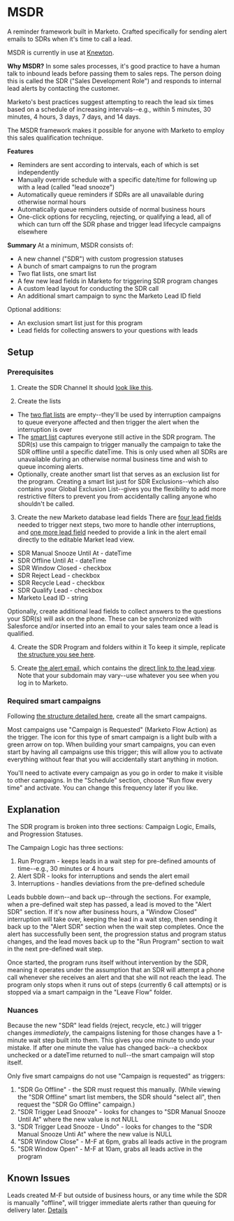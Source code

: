 # MSDR
A reminder framework built in Marketo. Crafted specifically for sending alert emails to SDRs when it's time to call a lead.

MSDR is currently in use at [Knewton](http://www.knewton.com/).

**Why MSDR?**
In some sales processes, it's good practice to have a human talk to inbound leads before passing them to sales reps. The person doing this is called the SDR ("Sales Development Role") and responds to internal lead alerts by contacting the customer.

Marketo's best practices suggest attempting to reach the lead six times based on a schedule of increasing intervals--e.g., within 5 minutes, 30 minutes, 4 hours, 3 days, 7 days, and 14 days.

The MSDR framework makes it possible for anyone with Marketo to employ this sales qualification technique.

**Features**
* Reminders are sent according to intervals, each of which is set independently
* Manually override schedule with a specific date/time for following up with a lead (called "lead snooze")
* Automatically queue reminders if SDRs are all unavailable during otherwise normal hours
* Automatically queue reminders outside of normal business hours
* One-click options for recycling, rejecting, or qualifying a lead, all of which can turn off the SDR phase and trigger lead lifecycle campaigns elsewhere

**Summary**
At a minimum, MSDR consists of:

* A new channel ("SDR") with custom progression statuses
* A bunch of smart campaigns to run the program
* Two flat lists, one smart list
* A few new lead fields in Marketo for triggering SDR program changes
* A custom lead layout for conducting the SDR call
* An additional smart campaign to sync the Marketo Lead ID field

Optional additions:

* An exclusion smart list just for this program
* Lead fields for collecting answers to your questions with leads

## Setup

### Prerequisites

 1. Create the SDR Channel
It should [look like this](https://github.com/superstrong/MSDR/blob/master/Admin%20Changes/sdr-channel-setup.png).

 2. Create the lists
* The [two flat lists](https://github.com/superstrong/MSDR/blob/master/DB%20Changes/lead-database-lists.png) are empty--they'll be used by interruption campaigns to queue everyone affected and then trigger the alert when the interruption is over
* The [smart list](https://github.com/superstrong/MSDR/blob/master/DB%20Changes/smart-list-sdr-offline.png) captures everyone still active in the SDR program. The SDR(s) use this campaign to trigger manually the campaign to take the SDR offline until a specific dateTime. This is only used when all SDRs are unavailable during an otherwise normal business time and wish to queue incoming alerts.
* Optionally, create another smart list that serves as an exclusion list for the program. Creating a smart list just for SDR Exclusions--which also contains your Global Exclusion List--gives you the flexibility to add more restrictive filters to prevent you from accidentally calling anyone who shouldn't be called.

 3. Create the new Marketo database lead fields
There are [four lead fields](https://github.com/superstrong/MSDR/blob/master/Admin%20Changes/lead-custom-fields-with-layout.png) needed to trigger next steps, two more to handle other interruptions, and [one more lead field](https://github.com/superstrong/MSDR/blob/master/Additional%20Campaigns/marketo-id-sync.png) needed to provide a link in the alert email directly to the editable Market lead view.
* SDR Manual Snooze Until At - dateTime
* SDR Offline Until At - dateTime
* SDR Window Closed - checkbox
* SDR Reject Lead - checkbox
* SDR Recycle Lead - checkbox
* SDR Qualify Lead - checkbox
* Marketo Lead ID - string

Optionally, create additional lead fields to collect answers to the questions your SDR(s) will ask on the phone. These can be synchronized with Salesforce and/or inserted into an email to your sales team once a lead is qualified.

 4. Create the SDR Program and folders within it
To keep it simple, replicate [the structure you see here](https://github.com/superstrong/MSDR/blob/master/program-overview.png).

 5. Create [the alert email](https://github.com/superstrong/MSDR/blob/master/_%20Program%20Layout/Emails/alert-email.png), which contains the [direct link to the lead view](https://github.com/superstrong/MSDR/blob/master/_%20Program%20Layout/Emails/lead-detail-URL.png). Note that your subdomain may vary--use whatever you see when you log in to Marketo.

### Required smart campaigns
Following [the structure detailed here](https://github.com/superstrong/MSDR/tree/master/_%20Program%20Layout), create all the smart campaigns.

Most campaigns use "Campaign is Requested" (Marketo Flow Action) as the trigger. The icon for this type of smart campaign is a light bulb with a green arrow on top. When building your smart campaigns, you can even start by having all campaigns use this trigger; this will allow you to activate everything without fear that you will accidentally start anything in motion.

You'll need to activate every campaign as you go in order to make it visible to other campaigns. In the "Schedule" section, choose "Run flow every time" and activate. You can change this frequency later if you like.

## Explanation
The SDR program is broken into three sections: Campaign Logic, Emails, and Progression Statuses.

The Campaign Logic has three sections:

 1. Run Program - keeps leads in a wait step for pre-defined amounts of time--e.g., 30 minutes or 4 hours
 2. Alert SDR - looks for interruptions and sends the alert email
 3. Interruptions - handles deviations from the pre-defined schedule

Leads bubble down--and back up--through the sections. For example, when a pre-defined wait step has passed, a lead is moved to the "Alert SDR" section. If it's now after business hours, a "Window Closed" interruption will take over, keeping the lead in a wait step, then sending it back up to the "Alert SDR" section when the wait step completes.  Once the alert has successfully been sent, the progression status and program status changes, and the lead moves back up to the "Run Program" section to wait in the next pre-defined wait step.

Once started, the program runs itself without intervention by the SDR, meaning it operates under the assumption that an SDR will attempt a phone call whenever she receives an alert and that she will not reach the lead. The program only stops when it runs out of steps (currently 6 call attempts) or is stopped via a smart campaign in the "Leave Flow" folder.

### Nuances

Because the new "SDR" lead fields (reject, recycle, etc.) will trigger changes _immediately_, the campaigns listening for those changes have a 1-minute wait step built into them. This gives you one minute to undo your mistake. If after one minute the value has changed back--a checkbox unchecked or a dateTime returned to null--the smart campaign will stop itself.

Only five smart campaigns do not use "Campaign is requested" as triggers:

 1. "SDR Go Offline" - the SDR must request this manually. (While viewing the "SDR Offline" smart list members, the SDR should "select all", then request the "SDR Go Offline" campaign.)
 2. "SDR Trigger Lead Snooze" - looks for changes to "SDR Manual Snooze Until At" where the new value is not NULL
 3. "SDR Trigger Lead Snooze - Undo" - looks for changes to the "SDR Manual Snooze Unti At" where the new value is NULL
 4. "SDR Window Close" - M-F at 6pm, grabs all leads active in the program
 5. "SDR Window Open" - M-F at 10am, grabs all leads active in the program
 
 ## Known Issues
 
 Leads created M-F but outside of business hours, or any time while the SDR is manually "offline", will trigger immediate alerts rather than queuing for delivery later. [Details](https://github.com/superstrong/MSDR/issues/1)